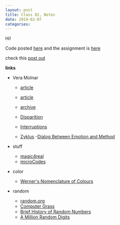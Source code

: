 ```yaml
---
layout: post
title: Class 02, Notes
date: 2019-02-07
categories:
---
```


Hi!

Code posted [here](https://github.com/ajbajb/ARTTECH3135-spring2019) and the assignment is [here](https://ajbajb.github.io/ARTTECH3135-spring2019/assignments/02a.html)

check this [post out]()

__links__

- Vera Molnar
    - [article](https://frieze.com/article/vera-molnar)
    - [article](https://hyperallergic.com/437834/vera-molnar-drawings-1949-1986-senior-and-shopmaker-gallery-2018/)

    - [archive](http://dam.org/artists/phase-one/vera-molnar/artworks-bodies-of-work)
    - [Disparition](http://dada.compart-bremen.de/item/artwork/130)
    - [Interruptions](http://dam.org/artists/phase-one/vera-molnar/artworks-bodies-of-work/works-from-the-1960s-70s)
    - [Zyklus](http://dada.compart-bremen.de/item/artwork/128)
    -[Dialog Between Emotion and Method](http://dada.compart-bremen.de/item/artwork/127)

- stuff
    - [magic4real](https://larkvcr.com/projects/magic4real/)
    - [microCodes](https://web.archive.org/web/20120418044302/http://pallit.lhi.is/microcodes)
- color
    - [Werner's Nomenclature of Colours](https://www.c82.net/werner/)

- random
    - [random.org](https://www.random.org/)
    - [Computer Grass](https://www.atariarchives.org/artist/sec5.php)
    - [Brief History of Random Numbers](https://medium.freecodecamp.org/a-brief-history-of-random-numbers-9498737f5b6c)
    - [A Million Random Digits](http://www.servinglibrary.org/journal/3/a-million-random-digits)

